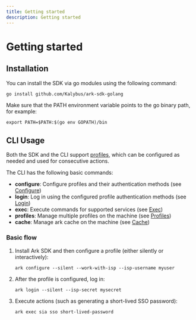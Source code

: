 ```yaml
---
title: Getting started
description: Getting started
---
```


# Getting started

## Installation

You can install the SDK via go modules using the following command:
```shell linenums="0"
go install github.com/Kalybus/ark-sdk-golang
```

Make sure that the PATH environment variable points to the go binary path, for example:
```shell linenums="0"
export PATH=$PATH:$(go env GOPATH)/bin
```

## CLI Usage

Both the SDK and the CLI support [profiles](howto/working_with_profiles.md), which can be configured as needed and used for consecutive actions.

The CLI has the following basic commands:

- <b>configure</b>: Configure profiles and their authentication methods (see [Configure](commands/configure.md))
- <b>login</b>: Log in using the configured profile authentication methods (see [Login](commands/login.md))
- <b>exec</b>: Execute commands for supported services (see [Exec](commands/exec.md))
- <b>profiles</b>: Manage multiple profiles on the machine (see [Profiles](commands/profiles.md))
- <b>cache</b>: Manage ark cache on the machine (see [Cache](commands/cache.md))


### Basic flow

1. Install Ark SDK and then configure a profile (either silently or interactively):
    ``` shell linenums="0"
    ark configure --silent --work-with-isp --isp-username myuser
    ```

1. After the profile is configured, log in:
    ``` shell linenums="0"
    ark login --silent --isp-secret mysecret
    ```

1. Execute actions (such as generating a short-lived SSO password):
    ``` shell linenums="0"
    ark exec sia sso short-lived-password
    ```
